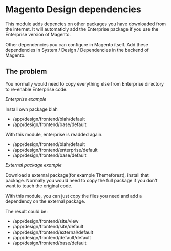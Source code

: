 Magento Design dependencies
============================

This module adds depencies on other packages you have downloaded from the internet.
It will automaticly add the Enterprise package if you use the Enterprise version of Magento.

Other dependencies you can configure in Magento itself.
Add these dependencies in System / Design / Dependencies in the backend of Magento.

The problem
-----------

You normally would need to copy everything else from Enterprise directory
to re-enable Enterprise code.

*Enterprise example*

Install own package blah
- /app/design/frontend/blah/default
- /app/design/frontend/base/default

With this module, enterprise is readded again.
- /app/design/frontend/blah/default
- /app/design/frontend/enterprise/default
- /app/design/frontend/base/default


*External package example*

Download a external package(for example Themeforest), install that package.
Normally you would need to copy the full package if you don't want to touch the original code.

With this module, you can just copy the files you need and add a dependency on the external package.

The result could be:
- /app/design/frontend/site/view
- /app/design/frontend/site/default
- /app/design/frontend/external/default
- /app/design/frontend/default/default
- /app/design/frontend/base/default




